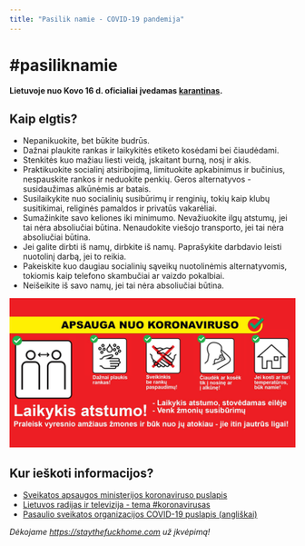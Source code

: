 ```yaml
---
title: "Pasilik namie - COVID-19 pandemija"
---
```


# #pasiliknamie

**Lietuvoje nuo Kovo 16 d. oficialiai įvedamas [karantinas](https://www.lrt.lt/naujienos/lietuvoje/2/1151518/lrt-trumpai-salyje-ivedamas-karantinas-kas-keisis).**

## Kaip elgtis?

- Nepanikuokite, bet būkite budrūs.
- Dažnai plaukite rankas ir laikykitės etiketo kosėdami bei čiaudėdami.
- Stenkitės kuo mažiau liesti veidą, įskaitant burną, nosį ir akis.
- Praktikuokite socialinį atsiribojimą, limituokite apkabinimus ir bučinius, nespauskite rankos ir neduokite penkių. Geros alternatyvos - susidaužimas alkūnėmis ar batais.
- Susilaikykite nuo socialinių susibūrimų ir renginių, tokių kaip klubų susitikimai, religinės pamaldos ir privatūs vakarėliai.
- Sumažinkite savo keliones iki minimumo. Nevažiuokite ilgų atstumų, jei tai nėra absoliučiai būtina.
  Nenaudokite viešojo transporto, jei tai nėra absoliučiai būtina.
- Jei galite dirbti iš namų, dirbkite iš namų. Paprašykite darbdavio leisti nuotolinį darbą, jei to reikia.
- Pakeiskite kuo daugiau socialinių sąveikų nuotolinėmis alternatyvomis, tokiomis kaip telefono skambučiai ar vaizdo pokalbiai.
- Neišeikite iš savo namų, jei tai nėra absoliučiai būtina.

![meta](meta.jpg)

## Kur ieškoti informacijos?

* [Sveikatos apsaugos ministerijos koronaviruso puslapis](http://sam.lrv.lt/lt/naujienos/koronavirusas)
* [Lietuvos radijas ir televizija - tema #koronavirusas](https://www.lrt.lt/tema/koronavirusas)
* [Pasaulio sveikatos organizacijos COVID-19 puslapis (angliškai)](https://www.who.int/emergencies/diseases/novel-coronavirus-2019)

*Dėkojame https://staythefuckhome.com už įkvėpimą!*

